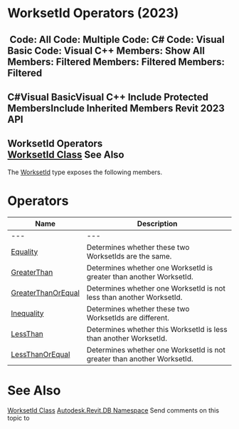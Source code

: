 # WorksetId Operators (2023)

﻿
 Code: All Code: Multiple Code: C# Code: Visual Basic Code: Visual C++  Members: Show All Members: Filtered Members: Filtered Members: Filtered   
---  
C#Visual BasicVisual C++
Include Protected MembersInclude Inherited Members
Revit 2023 API  
---  
WorksetId Operators  
[WorksetId Class](8bece327-c269-8101-b4c2-38632f593fe6.md "WorksetId Class") See Also  
---  
The [WorksetId](8bece327-c269-8101-b4c2-38632f593fe6.md "WorksetId Class") type exposes the following members.
# Operators
| Name | Description |
| --- | --- |
| --- | --- | --- |
| [Equality](78434aed-7129-58e8-2e5e-d2ed787b3483.md "Equality Operator") | Determines whether these two WorksetIds are the same. |
| [GreaterThan](eb3c1878-10ee-27a4-42d0-0293fae79655.md "GreaterThan Operator") | Determines whether one WorksetId is greater than another WorksetId. |
| [GreaterThanOrEqual](f8d62d7a-90da-bbc5-101c-2d566066472d.md "GreaterThanOrEqual Operator") | Determines whether one WorksetId is not less than another WorksetId. |
| [Inequality](11c245de-65a5-8498-c262-436d48c683a3.md "Inequality Operator") | Determines whether these two WorksetIds are different. |
| [LessThan](525682f3-ae1d-572b-433e-9acdc8c2f9a5.md "LessThan Operator") | Determines whether this WorksetId is less than another WorksetId. |
| [LessThanOrEqual](27f333c0-256b-229d-3de8-07c14c452050.md "LessThanOrEqual Operator") | Determines whether one WorksetId is not greater than another WorksetId. |

# See Also
[WorksetId Class](8bece327-c269-8101-b4c2-38632f593fe6.md "WorksetId Class")
[Autodesk.Revit.DB Namespace](87546ba7-461b-c646-cbb1-2cb8f5bff8b2.md "Autodesk.Revit.DB Namespace")
Send comments on this topic to 